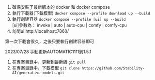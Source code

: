 1. 確保安裝了最新版本的 docker 和 docker compose
2. 執行下載器(下載模型) ```docker compose --profile download up --build```
3. 執行創建容器        ```docker compose --profile [ui] up --build```  
                                                [ui]參數為： invoke | auto | auto-cpu | comfy | comfy-cpu
4. 訪問ui http://localhost:7860/ 

第一次下載會很久，之後只要執行創建容器即可

2023/07/28 手動更新AUTOMATIC1111到1.5.1
1. 在專案目錄中，更新到最新版 ```git pull```
2. 在專案目錄中，下載模型 ```git clone https://github.com/Stability-AI/generative-models.git```